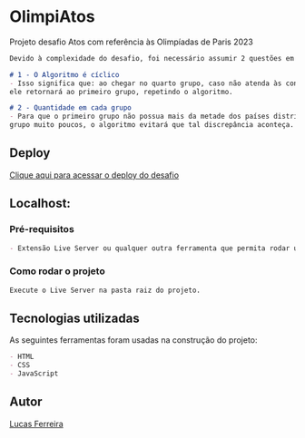 # OlimpiAtos

Projeto desafio Atos com referência às Olimpíadas de Paris 2023

```md
Devido à complexidade do desafio, foi necessário assumir 2 questões em aberto:

# 1 - O Algoritmo é cíclico
- Isso significa que: ao chegar no quarto grupo, caso não atenda às condições de parada,
ele retornará ao primeiro grupo, repetindo o algoritmo.

# 2 - Quantidade em cada grupo
- Para que o primeiro grupo não possua mais da metade dos países distribuídos e o último
grupo muito poucos, o algoritmo evitará que tal discrepância aconteça.

```

## Deploy

[Clique aqui para acessar o deploy do desafio](https://lksferreira.github.io/sorteio-paises/)

## Localhost:

### Pré-requisitos

```md
- Extensão Live Server ou qualquer outra ferramenta que permita rodar um servidor local.
```
### Como rodar o projeto

```md
Execute o Live Server na pasta raiz do projeto.
```

## Tecnologias utilizadas

As seguintes ferramentas foram usadas na construção do projeto:

```md
- HTML
- CSS
- JavaScript
```

## Autor

[Lucas Ferreira](https://www.linkedin.com/in/lucas-ferreira-developer)
